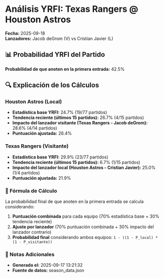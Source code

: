 # Análisis YRFI: Texas Rangers @ Houston Astros

**Fecha:** 2025-09-18  
**Lanzadores:** Jacob deGrom (V) vs Cristian Javier (L)

## 📊 Probabilidad YRFI del Partido

**Probabilidad de que anoten en la primera entrada:** 42.5%

## 🔍 Explicación de los Cálculos

### Houston Astros (Local)
- **Estadística base YRFI:** 24.7% (19/77 partidos)
- **Tendencia reciente (últimos 15 partidos):** 26.7% (4/15 partidos)
- **Impacto del lanzador visitante (Texas Rangers - Jacob deGrom):** 28.6% (4/14 partidos)
- **Puntuación ajustada:** 26.4%

### Texas Rangers (Visitante)
- **Estadística base YRFI:** 29.9% (23/77 partidos)
- **Tendencia reciente (últimos 15 partidos):** 6.7% (1/15 partidos)
- **Impacto del lanzador local (Houston Astros - Cristian Javier):** 25.0% (1/4 partidos)
- **Puntuación ajustada:** 21.9%

### 📝 Fórmula de Cálculo

La probabilidad final de que anoten en la primera entrada se calcula considerando:
1. **Puntuación combinada** para cada equipo (70% estadística base + 30% tendencia reciente)
2. **Ajuste por lanzador** (70% puntuación combinada + 30% impacto del lanzador contrario)
3. **Probabilidad final** considerando ambos equipos: `1 - ((1 - P_local) * (1 - P_visitante))`

### 📌 Notas Adicionales

- **Generado el:** 2025-09-17 13:21:32
- **Fuente de datos:** season_data.json
